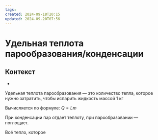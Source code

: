 ```yaml
---
tags: 
created: 2024-09-18T20:15
updated: 2024-09-20T07:56
---
```

# Удельная теплота парообразования/конденсации

## Контекст
- 

Удельная теплота парообразования — это количество тепла, которое нужно затратить, чтобы испарить жидкость массой 1 кг

Вычисляется по формуле: $Q=Lm$

При конденсации пар отдает теплоту, при парообразовании — поглощает.

Всё тепло, которое